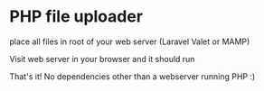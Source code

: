 # PHP file uploader

place all files in root of your web server (Laravel Valet or MAMP)

Visit web server in your browser and it should run

That's it! No dependencies other than a webserver running PHP :)
